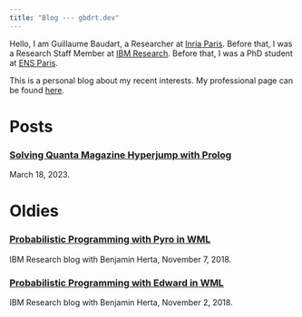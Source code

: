 ```yaml
---
title: "Blog --- gbdrt.dev"
---
```


Hello, I am Guillaume Baudart, a Researcher at [Inria Paris](https://www.inria.fr/en/inria-paris-centre).
Before that, I was a Research Staff Member at [IBM Research](https://research.ibm.com/labs/watson/).
Before that, I was a PhD student at [ENS Paris](https://www.ens.psl.eu/en).

This is a personal blog about my recent interests.
My professional page can be found [here](https://guillaume.baudart.eu).


# Posts

### [Solving Quanta Magazine Hyperjump with Prolog](230318_hyperjump.html) 
March 18, 2023.

# Oldies

### [Probabilistic Programming with Pyro in WML](https://www.ibm.com/blogs/research/2018/11/pyro-wml/)
IBM Research blog with Benjamin Herta, November 7, 2018.

### [Probabilistic Programming with Edward in WML](https://www.ibm.com/blogs/research/2018/11/edward-wml/)
IBM Research blog with Benjamin Herta, November 2, 2018.
